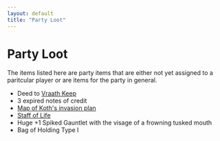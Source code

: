 ```yaml
---
layout: default
title: "Party Loot"
---
```


# Party Loot
The items listed here are party items that are either not yet assigned to a paritcular player or are items for the party in general.

* Deed to [Vraath Keep]({{site.baseurl}}/places/vraath_keep.html)
* 3 expired notes of credit
* [Map of Koth's invasion plan]({{site.baseurl}}/img/maps/KothsMap.jpg)
* [Staff of Life](http://www.d20srd.org/srd/magicItems/staffs.htm#life)
* Huge +1 Spiked Gauntlet with the visage of a frowning tusked mouth
* Bag of Holding Type I
